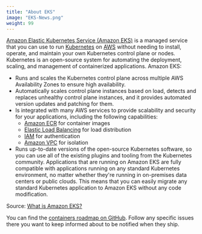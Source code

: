 ```yaml
---
title: "About EKS"
image: "EKS-News.png"
weight: 99
---
```


[Amazon Elastic Kubernetes Service (Amazon EKS)](https://aws.amazon.com/eks/) is a managed service that you can use to run [Kubernetes](https://kubernetes.io/) on [AWS](https://aws.amazon.com/) without needing to install, operate, and maintain your own Kubernetes control plane or nodes. Kubernetes is an open-source system for automating the deployment, scaling, and management of containerized applications. Amazon EKS:

* Runs and scales the Kubernetes control plane across multiple AWS Availability Zones to ensure high availability.
* Automatically scales control plane instances based on load, detects and replaces unhealthy control plane instances, and it provides automated version updates and patching for them.
* Is integrated with many AWS services to provide scalability and security for your applications, including the following capabilities:
  * [Amazon ECR](https://aws.amazon.com/ecr/) for container images
  * [Elastic Load Balancing](https://aws.amazon.com/elasticloadbalancing/) for load distribution
  * [IAM](https://aws.amazon.com/iam/) for authentication
  * [Amazon VPC](https://aws.amazon.com/vpc/) for isolation
* Runs up-to-date versions of the open-source Kubernetes software, so you can use all of the existing plugins and tooling from the Kubernetes community. Applications that are running on Amazon EKS are fully compatible with applications running on any standard Kubernetes environment, no matter whether they're running in on-premises data centers or public clouds. This means that you can easily migrate any standard Kubernetes application to Amazon EKS without any code modification.

Source: [What is Amazon EKS?](https://docs.aws.amazon.com/eks/latest/userguide/what-is-eks.html)

You can find the [containers roadmap on GitHub](https://github.com/aws/containers-roadmap). Follow any specific issues there you want to keep informed about to be notified when they ship.
